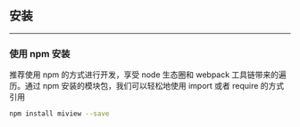 ## 安装

---

### 使用 npm 安装
推荐使用 npm 的方式进行开发，享受 node 生态圈和 webpack 工具链带来的遍历。通过 npm 安装的模块包，我们可以轻松地使用 import 或者 require 的方式引用

```bash
npm install miview --save
```